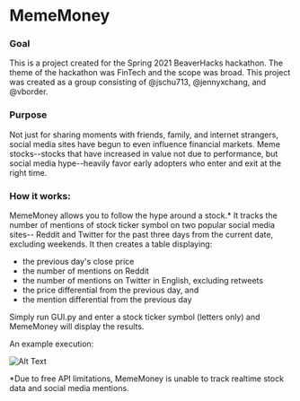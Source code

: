 # MemeMoney

### Goal
This is a project created for the Spring 2021 BeaverHacks hackathon. 
The theme of the hackathon was FinTech and the scope was broad. This project
was created as a group consisting of @jschu713, @jennyxchang, and @vborder.

### Purpose
Not just for sharing moments with friends, family, and internet strangers, 
social media sites have begun to even influence financial markets. 
Meme stocks--stocks that have increased in value not due to performance, 
but social media hype--heavily favor early adopters who enter and exit 
at the right time. 

### How it works:

MemeMoney allows you to follow the hype around a stock.* It tracks the
number of mentions of stock ticker symbol on  two popular social media sites--
Reddit and Twitter for the past three days from
the current date, excluding weekends. It then creates a table displaying:

* the previous day's close price
* the number of mentions on Reddit
* the number of mentions on Twitter in English, excluding retweets
* the price differential from the previous day, and
* the mention differential from the previous day

Simply run GUI.py and enter a stock ticker symbol (letters only) and 
MemeMoney will display the results. 

An example execution:

![Alt Text](https://i.imgur.com/22DqaDf.jpg)


*Due to free API limitations, MemeMoney is unable to track realtime stock data
and social media mentions.
